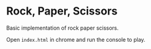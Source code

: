 # Rock, Paper, Scissors

Basic implementation of rock paper scissors.

Open `index.html` in chrome and run the console to play.

